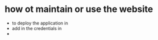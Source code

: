 # how ot maintain or use the website

- to deploy the application in 
- add in the credentials in 
- 